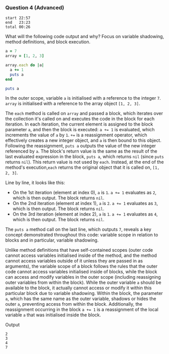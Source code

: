 ### Question 4 (Advanced)

```
start 22:57
end   23:23
total 00:26
```

What will the following code output and why? Focus on variable shadowing, method definitions, and block execution.

```ruby
a = 7
array = [1, 2, 3]

array.each do |a|
  a += 1
  puts a
end

puts a
```

In the outer scope, variable `a` is initialised with a reference to the integer `7`. `array` is initialised with a reference to the array object `[1, 2, 3]`.

The `each` method is called on `array` and passed a block, which iterates over the collection it's called on and executes the code in the block for each iteration. In each iteration, the current element is assigned to the block parameter `a`, and then the block is executed: `a += 1` is evaluated, which increments the value of `a` by `1`. `+=` is a reassignment operator, which effectively creates a new integer object, and `a` is then bound to this object. Following the reassignment, `puts a` outputs the value of the new integer referenced by `a`. The block's return value is the same as the result of the last evaluated expression in the block, `puts a`, which returns `nil` (since `puts` returns `nil`). This return value is not used by `each`. Instead, at the end of the method's execution,`each` returns the original object that it is called on, `[1, 2, 3]`.

Line by line, it looks like this:

- On the 1st iteration (element at index 0), `a` is `1`. `a += 1` evaluates as `2`, which is then output. The block returns `nil`.
- On the 2nd iteration (element at index 1), `a` is `2`. `a += 1` evaluates as `3`, which is then output. The block returns `nil`.
- On the 3rd iteration (element at index 2), `a` is `1`. `a += 1` evaluates as `4`, which is then output. The block returns `nil`.

The `puts a` method call on the last line, which outputs `7`, reveals a key concept demonstrated throughout this code: variable scope in relation to blocks and in particular, variable shadowing.

Unlike method definitions that have self-contained scopes (outer code cannot access variables initialised inside of the method, and the method cannot access variables outside of it unless they are passed in as arguments), the variable scope of a block follows the rules that the outer code cannot access variables initialised inside of blocks, while the block can access and modify variables in the outer scope (including reassigning outer variables from within the block). While the outer variable `a` should be available to the block, it actually cannot access or modify it within this particular block due to variable shadowing. Within the block, the parameter `a`, which has the same name as the outer variable, shadows or hides the outer `a`, preventing access from within the block. Additionally, the reassignment occurring in the block `a += 1` is a reassignment of the local variable `a` that was initialised inside the block.

Output

```
2
3
4
7
```